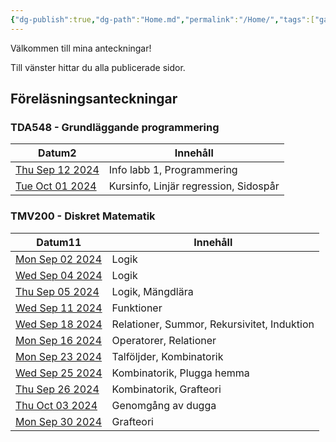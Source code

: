 ```yaml
---
{"dg-publish":true,"dg-path":"Home.md","permalink":"/Home/","tags":["gardenEntry"]}
---
```


Välkommen till mina anteckningar!

Till vänster hittar du alla publicerade sidor.

## Föreläsningsanteckningar

<h3><span>TDA548 - Grundläggande programmering</span></h3><div><table class="dataview table-view-table"><thead class="table-view-thead"><tr class="table-view-tr-header"><th class="table-view-th"><span>Datum</span><span class="dataview small-text">2</span></th><th class="table-view-th"><span>Innehåll</span></th></tr></thead><tbody class="table-view-tbody"><tr><td><span><a data-tooltip-position="top" aria-label="2024-09-12" data-href="2024-09-12" href="2024-09-12" class="internal-link" target="_blank" rel="noopener">Thu Sep 12 2024</a></span></td><td><span>Info labb 1, Programmering</span></td></tr><tr><td><span><a data-tooltip-position="top" aria-label="2024-10-01" data-href="2024-10-01" href="2024-10-01" class="internal-link" target="_blank" rel="noopener">Tue Oct 01 2024</a></span></td><td><span>Kursinfo, Linjär regression, Sidospår</span></td></tr></tbody></table></div><h3><span>TMV200 - Diskret Matematik</span></h3><div><table class="dataview table-view-table"><thead class="table-view-thead"><tr class="table-view-tr-header"><th class="table-view-th"><span>Datum</span><span class="dataview small-text">11</span></th><th class="table-view-th"><span>Innehåll</span></th></tr></thead><tbody class="table-view-tbody"><tr><td><span><a data-tooltip-position="top" aria-label="2024-09-02" data-href="2024-09-02" href="2024-09-02" class="internal-link" target="_blank" rel="noopener">Mon Sep 02 2024</a></span></td><td><span>Logik</span></td></tr><tr><td><span><a data-tooltip-position="top" aria-label="2024-09-04" data-href="2024-09-04" href="2024-09-04" class="internal-link" target="_blank" rel="noopener">Wed Sep 04 2024</a></span></td><td><span>Logik</span></td></tr><tr><td><span><a data-tooltip-position="top" aria-label="2024-09-05" data-href="2024-09-05" href="2024-09-05" class="internal-link" target="_blank" rel="noopener">Thu Sep 05 2024</a></span></td><td><span>Logik, Mängdlära</span></td></tr><tr><td><span><a data-tooltip-position="top" aria-label="2024-09-11" data-href="2024-09-11" href="2024-09-11" class="internal-link" target="_blank" rel="noopener">Wed Sep 11 2024</a></span></td><td><span>Funktioner</span></td></tr><tr><td><span><a data-tooltip-position="top" aria-label="2024-09-18" data-href="2024-09-18" href="2024-09-18" class="internal-link" target="_blank" rel="noopener">Wed Sep 18 2024</a></span></td><td><span>Relationer, Summor, Rekursivitet, Induktion</span></td></tr><tr><td><span><a data-tooltip-position="top" aria-label="2024-09-16" data-href="2024-09-16" href="2024-09-16" class="internal-link" target="_blank" rel="noopener">Mon Sep 16 2024</a></span></td><td><span>Operatorer, Relationer</span></td></tr><tr><td><span><a data-tooltip-position="top" aria-label="2024-09-23" data-href="2024-09-23" href="2024-09-23" class="internal-link" target="_blank" rel="noopener">Mon Sep 23 2024</a></span></td><td><span>Talföljder, Kombinatorik</span></td></tr><tr><td><span><a data-tooltip-position="top" aria-label="2024-09-25" data-href="2024-09-25" href="2024-09-25" class="internal-link" target="_blank" rel="noopener">Wed Sep 25 2024</a></span></td><td><span>Kombinatorik, Plugga hemma</span></td></tr><tr><td><span><a data-tooltip-position="top" aria-label="2024-09-26" data-href="2024-09-26" href="2024-09-26" class="internal-link" target="_blank" rel="noopener">Thu Sep 26 2024</a></span></td><td><span>Kombinatorik, Grafteori</span></td></tr><tr><td><span><a data-tooltip-position="top" aria-label="2024-10-03" data-href="2024-10-03" href="2024-10-03" class="internal-link" target="_blank" rel="noopener">Thu Oct 03 2024</a></span></td><td><span>Genomgång av dugga</span></td></tr><tr><td><span><a data-tooltip-position="top" aria-label="2024-09-30" data-href="2024-09-30" href="2024-09-30" class="internal-link" target="_blank" rel="noopener">Mon Sep 30 2024</a></span></td><td><span>Grafteori</span></td></tr></tbody></table></div>
